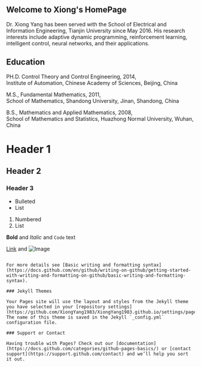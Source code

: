 ## Welcome to Xiong's HomePage

Dr. Xiong Yang has been served with the School of Electrical and Information Engineering, Tianjin University since May 2016. His
research interests include adaptive dynamic programming, reinforcement learning, intelligent control,  neural networks, and their applications.

## Education

 PH.D.   Control Theory and Control Engineering, 2014,  
         Institute of Automation, Chinese Academy of Sciences, Beijing, China
         
 M.S.,   Fundamental Mathematics, 2011,   
         School of Mathematics, Shandong University, Jinan, Shandong, China
         
 B.S.,   Mathematics and Applied Mathematics, 2008,  
         School of Mathematics and Statistics, Huazhong Normal University, Wuhan, China

# Header 1
## Header 2
### Header 3

- Bulleted
- List

1. Numbered
2. List

**Bold** and _Italic_ and `Code` text

[Link](url) and ![Image](src)
```

For more details see [Basic writing and formatting syntax](https://docs.github.com/en/github/writing-on-github/getting-started-with-writing-and-formatting-on-github/basic-writing-and-formatting-syntax).

### Jekyll Themes

Your Pages site will use the layout and styles from the Jekyll theme you have selected in your [repository settings](https://github.com/XiongYang1983/XiongYang1983.github.io/settings/pages). The name of this theme is saved in the Jekyll `_config.yml` configuration file.

### Support or Contact

Having trouble with Pages? Check out our [documentation](https://docs.github.com/categories/github-pages-basics/) or [contact support](https://support.github.com/contact) and we’ll help you sort it out.

